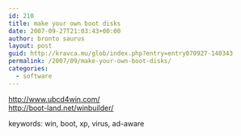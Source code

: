 ```yaml
---
id: 210
title: make your own boot disks
date: 2007-09-27T21:03:43+00:00
author: bronto saurus
layout: post
guid: http://kravca.mu/glob/index.php?entry=entry070927-140343
permalink: /2007/09/make-your-own-boot-disks/
categories:
  - software
---
```

<a href="http://www.ubcd4win.com/" target="_blank" >http://www.ubcd4win.com/</a>  
<a href="http://boot-land.net/winbuilder/" target="_blank" >http://boot-land.net/winbuilder/</a>

keywords: win, boot, xp, virus, ad-aware